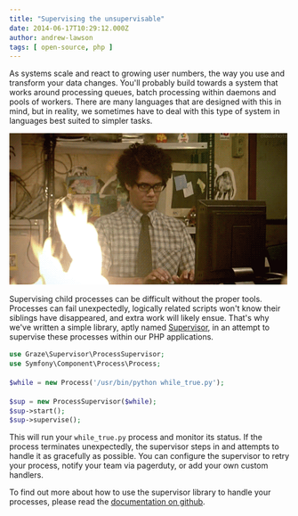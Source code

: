 ```yaml
---
title: "Supervising the unsupervisable"
date: 2014-06-17T10:29:12.000Z
author: andrew-lawson
tags: [ open-source, php ]
---
```


As systems scale and react to growing user numbers, the way you use and transform your data changes. You'll probably build towards a system that works around processing queues, batch processing within daemons and pools of workers. There are many languages that are designed with this in mind, but in reality, we sometimes have to deal with this type of system in languages best suited to simpler tasks.

![Four, Five, FIRE!][moss]

Supervising child processes can be difficult without the proper tools. Processes can fail unexpectedly, logically related scripts won't know their siblings have disappeared, and extra work will likely ensue. That's why we've written a simple library, aptly named [Supervisor][gh-sup], in an attempt to supervise these processes within our PHP applications.

```php
use Graze\Supervisor\ProcessSupervisor;
use Symfony\Component\Process\Process;

$while = new Process('/usr/bin/python while_true.py');

$sup = new ProcessSupervisor($while);
$sup->start();
$sup->supervise();
```

This will run your `while_true.py` process and monitor its status. If the process terminates unexpectedly, the supervisor steps in and attempts to handle it as gracefully as possible. You can configure the supervisor to retry your process, notify your team via pagerduty, or add your own custom handlers.

To find out more about how to use the supervisor library to handle your processes, please read the [documentation on github][gh-sup].

[gh-sup]: https://github.com/graze/supervisor
[moss]: /content/images/2014/Jun/moss.gif

